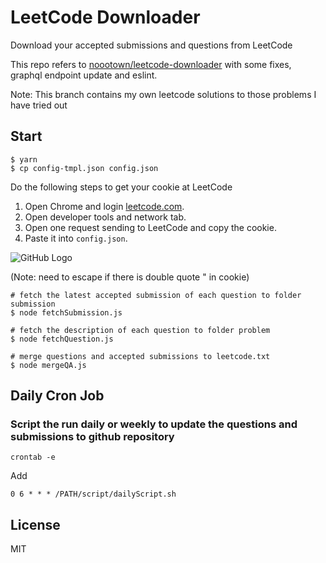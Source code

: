 # LeetCode Downloader

Download your accepted submissions and questions from LeetCode


This repo refers to [noootown/leetcode-downloader](https://github.com/noootown/leetcode-downloader) with some fixes, graphql endpoint update and eslint.

Note: This branch contains my own leetcode solutions to those problems I have tried out

## Start

```
$ yarn
$ cp config-tmpl.json config.json
```

Do the following steps to get your cookie at LeetCode
1. Open Chrome and login [leetcode.com](https://leetcode.com/).
2. Open developer tools and network tab.
3. Open one request sending to LeetCode and copy the cookie.
4. Paste it into `config.json`.

![GitHub Logo](./cookie.png)

(Note: need to escape if there is double quote " in cookie)

```
# fetch the latest accepted submission of each question to folder submission
$ node fetchSubmission.js

# fetch the description of each question to folder problem
$ node fetchQuestion.js

# merge questions and accepted submissions to leetcode.txt
$ node mergeQA.js
```


## Daily Cron Job
### Script the run daily or weekly to update the questions and submissions to github repository

`crontab -e`

Add

`0 6 * * * /PATH/script/dailyScript.sh`



## License

MIT
